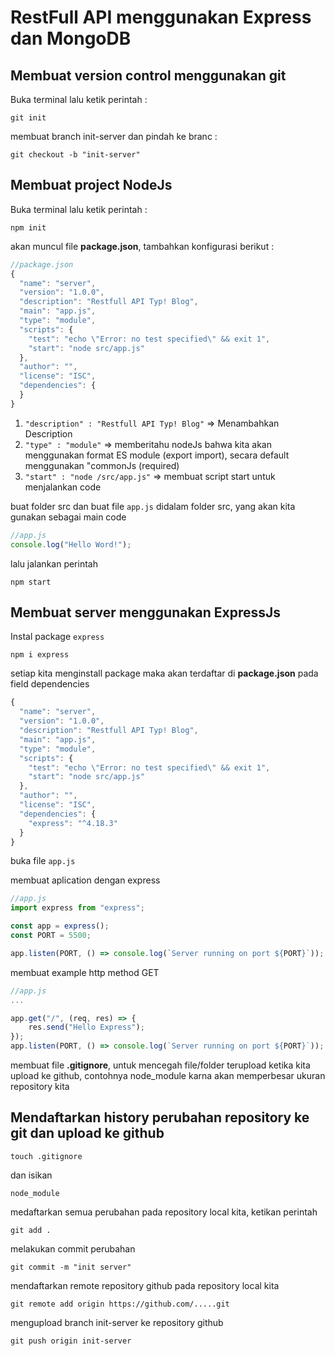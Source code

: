 # RestFull API menggunakan Express dan MongoDB

## Membuat version control menggunakan git

Buka terminal lalu ketik perintah :

```console
git init
```

membuat branch init-server dan pindah ke branc :

```console
git checkout -b "init-server"
```

## Membuat project NodeJs

Buka terminal lalu ketik perintah :

```console
npm init
```

akan muncul file **package.json**, tambahkan konfigurasi berikut :

```js
//package.json
{
  "name": "server",
  "version": "1.0.0",
  "description": "Restfull API Typ! Blog",
  "main": "app.js",
  "type": "module",
  "scripts": {
    "test": "echo \"Error: no test specified\" && exit 1",
    "start": "node src/app.js"
  },
  "author": "",
  "license": "ISC",
  "dependencies": {
  }
}

```

1. `"description" : "Restfull API Typ! Blog"` => Menambahkan Description
2. `"type" : "module"` => memberitahu nodeJs bahwa kita akan menggunakan format ES module (export import), secara default menggunakan "commonJs (required)
3. `"start" : "node /src/app.js"` => membuat script start untuk menjalankan code

buat folder src dan buat file `app.js` didalam folder src, yang akan kita gunakan sebagai main code

```js
//app.js
console.log("Hello Word!");
```

lalu jalankan perintah

```console
npm start
```

## Membuat server menggunakan ExpressJs

Instal package `express`

```console
npm i express
```

setiap kita menginstall package maka akan terdaftar di **package.json** pada field dependencies

```js
{
  "name": "server",
  "version": "1.0.0",
  "description": "Restfull API Typ! Blog",
  "main": "app.js",
  "type": "module",
  "scripts": {
    "test": "echo \"Error: no test specified\" && exit 1",
    "start": "node src/app.js"
  },
  "author": "",
  "license": "ISC",
  "dependencies": {
    "express": "^4.18.3"
  }
}
```

buka file `app.js`

membuat aplication dengan express

```js
//app.js
import express from "express";

const app = express();
const PORT = 5500;

app.listen(PORT, () => console.log(`Server running on port ${PORT}`));
```

membuat example http method GET

```js
//app.js
...

app.get("/", (req, res) => {
    res.send("Hello Express");
});
app.listen(PORT, () => console.log(`Server running on port ${PORT}`));
```

membuat file **.gitignore**, untuk mencegah file/folder terupload ketika kita upload ke github, contohnya node_module karna akan memperbesar ukuran repository kita

## Mendaftarkan history perubahan repository ke git dan upload ke github

```console
touch .gitignore
```

dan isikan

```
node_module
```

medaftarkan semua perubahan pada repository local kita, ketikan perintah

```console
git add .
```

melakukan commit perubahan

```console
git commit -m "init server"
```

mendaftarkan remote repository github pada repository local kita

```console
git remote add origin https://github.com/.....git
```

mengupload branch init-server ke repository github

```console
git push origin init-server
```
